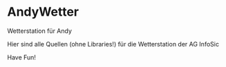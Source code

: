 # AndyWetter
Wetterstation für Andy

Hier sind alle Quellen (ohne Libraries!)
für die Wetterstation der AG InfoSic

Have Fun!
